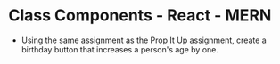 # Class Components - React - MERN
* Using the same assignment as the Prop It Up assignment, create a birthday button that increases a person's age by one.